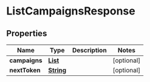 

# ListCampaignsResponse


## Properties

| Name | Type | Description | Notes |
|------------ | ------------- | ------------- | -------------|
|**campaigns** | [**List**](List.md) |  |  [optional] |
|**nextToken** | [**String**](String.md) |  |  [optional] |



